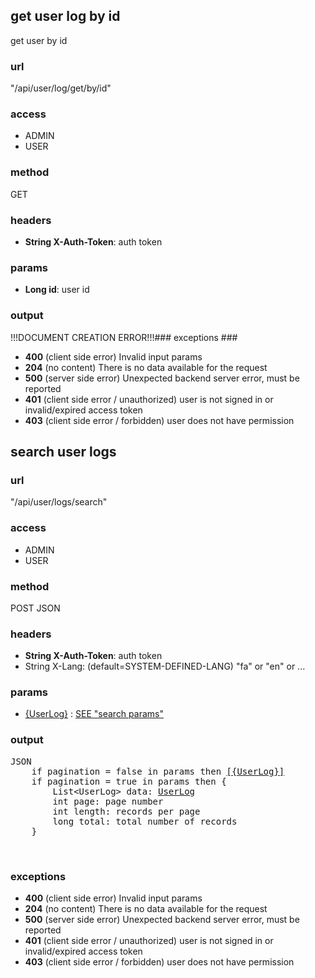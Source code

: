 ## get user log by id ##
get user by id
### url ###
"/api/user/log/get/by/id"
### access ###
 * ADMIN 
 * USER 

### method ###
GET
### headers ###
* **String X-Auth-Token**: auth token
### params ###
* **Long id**: user id
### output ###
!!!DOCUMENT CREATION ERROR!!!### exceptions ###
* **400** (client side error) Invalid input params
* **204** (no content) There is no data available for the request
* **500** (server side error) Unexpected backend server error, must be reported
* **401** (client side error / unauthorized) user is not signed in or invalid/expired access token
* **403** (client side error / forbidden) user does not have permission



## search user logs ##
### url ###
"/api/user/logs/search"
### access ###
 * ADMIN 
 * USER 

### method ###
POST JSON
### headers ###
* **String X-Auth-Token**: auth token
* String X-Lang: (default=SYSTEM-DEFINED-LANG) "fa" or "en" or ...
### params ###
* <a href='/admin/document/show/dtos#UserLog'>{UserLog}</a> : <a href='/admin/document/show?document=document--webservice--common--search.md'>SEE "search params"</a>
### output ###
<pre>JSON<br/>    if pagination = false in params then <a href='/admin/document/show/dtos#UserLog'>[{UserLog}]</a></br>    if pagination = true in params then {<br/>        List&lt;UserLog&gt; data: <a href='/admin/document/show/dtos#UserLog'>UserLog</a><br/>        int page: page number<br/>        int length: records per page<br/>        long total: total number of records<br/>    }</pre><br/>
### exceptions ###
* **400** (client side error) Invalid input params
* **204** (no content) There is no data available for the request
* **500** (server side error) Unexpected backend server error, must be reported
* **401** (client side error / unauthorized) user is not signed in or invalid/expired access token
* **403** (client side error / forbidden) user does not have permission
